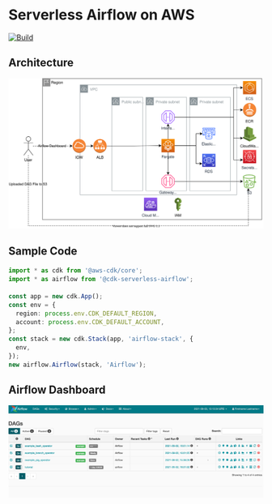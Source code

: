 # Serverless Airflow on AWS

[![Build](https://github.com/readybuilderone/serverless-airflow/actions/workflows/build.yml/badge.svg)](https://github.com/readybuilderone/serverless-airflow/actions/workflows/build.yml)


## Architecture

![architecture](assets/01-serverless-airflow-on-aws-architecture.svg)

## Sample Code

``` typescript
import * as cdk from '@aws-cdk/core';
import * as airflow from '@cdk-serverless-airflow';

const app = new cdk.App();
const env = {
  region: process.env.CDK_DEFAULT_REGION,
  account: process.env.CDK_DEFAULT_ACCOUNT,
};
const stack = new cdk.Stack(app, 'airflow-stack', {
  env,
});
new airflow.Airflow(stack, 'Airflow');
```

## Airflow Dashboard 
![airflow-dashboard](assets/04-airflow-dashboard.jpg)

